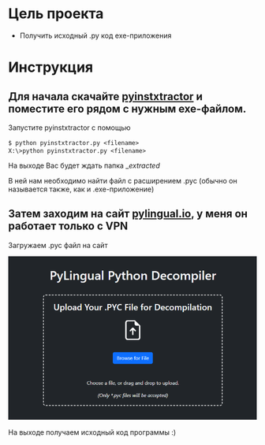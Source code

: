 # Цель проекта
- Получить исходный .py код exe-приложения

# Инструкция
## Для начала скачайте [pyinstxtractor](https://github.com/extremecoders-re/pyinstxtractor) и поместите его рядом с нужным exe-файлом.

Запустите pyinstxtractor с помощью 
```
$ python pyinstxtractor.py <filename>
X:\>python pyinstxtractor.py <filename>
```
На выходе Вас будет ждать папка _<filename>_extracted_

В ней нам необходимо найти файл с расширением .pyc (обычно он называется также, как и .exe-приложение)

## Затем заходим на сайт [pylingual.io](https://pylingual.io/), у меня он работает только с VPN

Загружаем .pyc файл на сайт

![Screenshot 1](/screenshots/screen_1.png?raw=true)  

На выходе получаем исходный код программы :)
